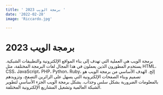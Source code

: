 ```yaml
---
title: ' برمجة الويب 2023 '
date: '2022-02-28'
image: 'Riccardo.jpg'

---
```


#  برمجة الويب 2023 
برمجة الويب هي العملية التي تهدف إلى بناء المواقع الإلكترونية والتطبيقات الشبكية. يستخدم المطورون الذين يعملون في هذا المجال لغات البرمجة المختلفة، مثل HTML، CSS، JavaScript، PHP، Python، Ruby، إلخ. الهدف الأساسي من برمجة الويب هو تصميم وبناء الصفحات الإلكترونية التي يسهل على الزائرين التصفح، وتزويدهم بالمعلومات الضرورية بشكل سلس وجذاب. يشكل برمجة الويب الجزء الأساسي لتطوير الشبكة العالمية وتشغيل المشاريع الإلكترونية المختلفة.
 